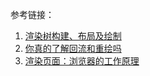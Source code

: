 





参考链接：

1. [渲染树构建、布局及绘制](https://developers.google.com/web/fundamentals/performance/critical-rendering-path/render-tree-construction?hl=zh-cn)
2. [你真的了解回流和重绘吗](https://segmentfault.com/a/1190000017329980)
3. [渲染页面：浏览器的工作原理](https://developer.mozilla.org/zh-CN/docs/Web/Performance/How_browsers_work#layout)